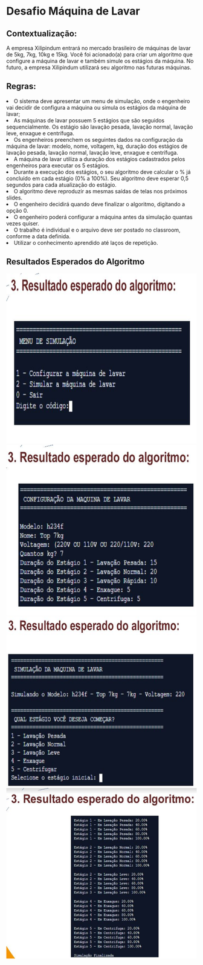 # Desafio Máquina de Lavar

## Contextualização:
A empresa Xilipindum entrará no mercado brasileiro de máquinas de lavar de 5kg,
7kg, 10kg e 15kg.
Você foi acionado(a) para criar um algoritmo que configure a máquina de lavar e
também simule os estágios da máquina.
No futuro, a empresa Xilipindum utilizará seu algoritmo nas futuras máquinas.

## Regras:

<lu>
<li>O sistema deve apresentar um menu de simulação, onde o engenheiro vai
decidir de configura a máquina ou simula os estágios da máquina de lavar;</li>

<li>As máquinas de lavar possuem 5 estágios que são seguidos sequencialmente.
Os estágio são lavação pesada, lavação normal, lavação leve, enxague e
centrífuga.</li>

<li>Os engenheiros preenchem os seguintes dados na configuração da máquina de
lavar: modelo, nome, voltagem, kg, duração dos estágios de lavação pesada,
lavação normal, lavação leve, enxague e centrífuga.</li>

<li>A máquina de lavar utiliza a duração dos estágios cadastrados pelos
engenheiros para executar os 5 estágios.</li>

<li>Durante a execução dos estágios, o seu algoritmo deve calcular o % já
concluído em cada estágio (0% a 100%). Seu algoritmo deve esperar 0,5
segundos para cada atualização do estágio.</li>

<li>O algoritmo deve reproduzir as mesmas saídas de telas nos próximos
slides.</li>

<li>O engenheiro decidirá quando deve finalizar o algoritmo, digitando a
opção 0.</li>
  
<li>O engenheiro poderá configurar a máquina antes da simulação quantas
vezes quiser.</li>

<li>O trabalho é individual e o arquivo deve ser postado no classroom,
conforme a data definida.</li>

  <li>Utilizar o conhecimento aprendido até laços de repetição.</li>
</lu>

## Resultados Esperados do Algoritmo

<img src="imagens/imagem1.JPG" height="450" width="520">
<img src="imagens/imagem2.JPG" height="450" width="520">
<img src="imagens/imagem3.JPG" height="450" width="520">
<img src="imagens/imagem4.JPG" height="450" width="520">
